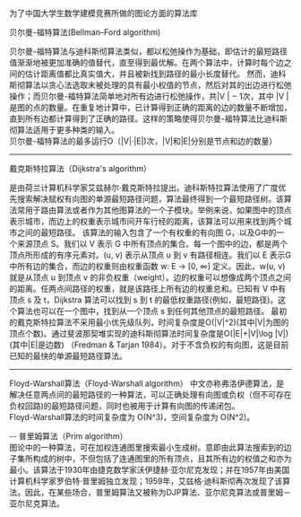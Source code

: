 为了中国大学生数学建模竞赛所做的图论方面的算法库  

贝尔曼-福特算法(Bellman–Ford algorithm)  

贝尔曼-福特算法与迪科斯彻算法类似，都以松弛操作为基础，即估计的最短路径值渐渐地被更加准确的值替代，直至得到最优解。在两个算法中，计算时每个边之间的估计距离值都比真实值大，并且被新找到路径的最小长度替代。 然而，迪科斯彻算法以贪心法选取未被处理的具有最小权值的节点，然后对其的出边进行松弛操作；而贝尔曼-福特算法简单地对所有边进行松弛操作，共|V | − 1次，其中 |V |是图的点的数量。在重复地计算中，已计算得到正确的距离的边的数量不断增加，直到所有边都计算得到了正确的路径。这样的策略使得贝尔曼-福特算法比迪科斯彻算法适用于更多种类的输入。  
贝尔曼-福特算法的最多运行O（|V|·|E|)次，|V|和|E|分别是节点和边的数量）

---

戴克斯特拉算法（Dijkstra's algorithm）

是由荷兰计算机科学家艾兹赫尔·戴克斯特拉提出。迪科斯特拉算法使用了广度优先搜索解决赋权有向图的单源最短路径问题，算法最终得到一个最短路径树。该算法常用于路由算法或者作为其他图算法的一个子模块。举例来说，如果图中的顶点表示城市，而边上的权重表示城市间开车行经的距离，该算法可以用来找到两个城市之间的最短路径。
该算法的输入包含了一个有权重的有向图 G，以及G中的一个来源顶点 S。我们以 V 表示 G 中所有顶点的集合。每一个图中的边，都是两个顶点所形成的有序元素对。(u, v) 表示从顶点 u 到 v 有路径相连。我们以 E 表示G中所有边的集合，而边的权重则由权重函数 w: E → [0, ∞] 定义。因此，w(u, v) 就是从顶点 u 到顶点 v 的非负权重（weight）。边的权重可以想像成两个顶点之间的距离。任两点间路径的权重，就是该路径上所有边的权重总和。已知有 V 中有顶点 s 及 t，Dijkstra 算法可以找到 s 到 t 的最低权重路径(例如，最短路径)。这个算法也可以在一个图中，找到从一个顶点 s 到任何其他顶点的最短路径。
最初的戴克斯特拉算法不采用最小优先级队列，时间复杂度是O(|V|^2)(其中|V|为图的顶点个数)。通过斐波那契堆实现的迪科斯彻算法时间复杂度是O(|E|+|V|\log |V|) (其中|E|是边数) （Fredman & Tarjan 1984）。对于不含负权的有向图，这是目前已知的最快的单源最短路径算法。

---

Floyd-Warshall算法（Floyd-Warshall algorithm）
中文亦称弗洛伊德算法，是解决任意两点间的最短路径的一种算法，可以正确处理有向图或负权（但不可存在负权回路)的最短路径问题，同时也被用于计算有向图的传递闭包。  
Floyd-Warshall算法的时间复杂度为 O(N^3)，空间复杂度为 O(N^2)。

--
普里姆算法（Prim algorithm）  
图论中的一种算法，可在加权连通图里搜索最小生成树。意即由此算法搜索到的边子集所构成的树中，不但包括了连通图里的所有顶点，且其所有边的权值之和亦为最小。该算法于1930年由捷克数学家沃伊捷赫·亚尔尼克发现；并在1957年由美国计算机科学家罗伯特·普里姆独立发现；1959年，艾兹格·迪科斯彻再次发现了该算法。因此，在某些场合，普里姆算法又被称为DJP算法、亚尔尼克算法或普里姆－亚尔尼克算法。